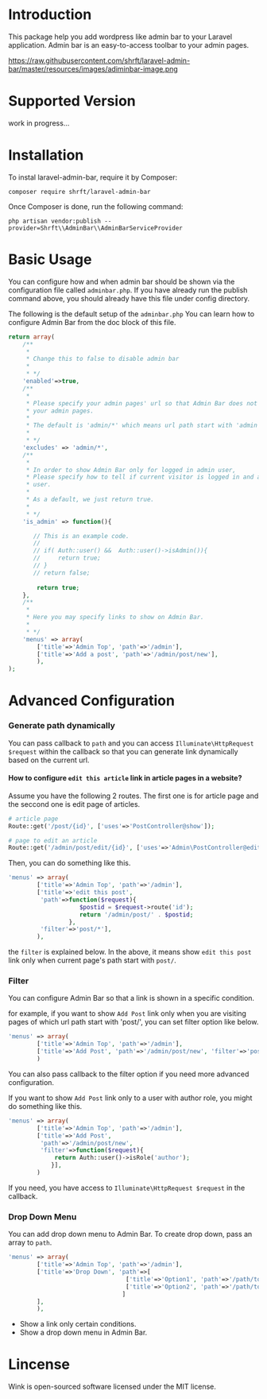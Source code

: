# Introduction

This package help you add wordpress like admin bar to your Laravel application.
Admin bar is an easy-to-access toolbar to your admin pages.

https://raw.githubusercontent.com/shrft/laravel-admin-bar/master/resources/images/adiminbar-image.png

# Supported Version

work in progress...

# Installation

To instal laravel-admin-bar, require it by Composer:
```
composer require shrft/laravel-admin-bar
```

Once Composer is done, run the following command:
```
php artisan vendor:publish --provider=Shrft\\AdminBar\\AdminBarServiceProvider
```

# Basic Usage

You can configure how and when admin bar should be shown via the configuration file called `adminbar.php`.
If you have already run the publish command above, you should already have this file under config directory.

The following is the default setup of the `adminbar.php`
You can learn how to configure Admin Bar from the doc block of this file.

```php
return array(
    /**
     *  
     * Change this to false to disable admin bar
     * 
     * */
    'enabled'=>true,
    /**
     * 
     * Please specify your admin pages' url so that Admin Bar does not show up in 
     * your admin pages. 
     * 
     * The default is 'admin/*' which means url path start with 'admin'
     *  
     * */
    'excludes' => 'admin/*',
    /**
     * 
     * In order to show Admin Bar only for logged in admin user,
     * Please specify how to tell if current visitor is logged in and also an admin 
     * user.
     * 
     * As a default, we just return true.
     * 
     * */
    'is_admin' => function(){

       // This is an example code. 
       // 
       // if( Auth::user() &&  Auth::user()->isAdmin()){
       //     return true;
       // }
       // return false;
        
        return true;
    },
    /**
     * 
     * Here you may specify links to show on Admin Bar.
     * 
     * */
    'menus' => array(
        ['title'=>'Admin Top', 'path'=>'/admin'],
        ['title'=>'Add a post', 'path'=>'/admin/post/new'],
        ),
);
```

# Advanced Configuration

### Generate path dynamically
You can pass callback to `path` and you can access `Illuminate\HttpRequest $request` within the callback so that you can generate link dynamically based on the current url. 

#### How to configure `edit this article` link in article pages in a website?

Assume you have the following 2 routes.
The first one is for article page and the seccond one is edit page of articles.

```php
# article page
Route::get('/post/{id}', ['uses'=>'PostController@show']);

# page to edit an article
Route::get('/admin/post/edit/{id}', ['uses'=>'Admin\PostController@edit']);

```

Then, you can do something like this.

```php
'menus' => array(
        ['title'=>'Admin Top', 'path'=>'/admin'],
        ['title'=>'edit this post',
         'path'=>function($request){
                    $postid = $request->route('id');
                    return '/admin/post/' . $postid;
                 }, 
         'filter'=>'post/*'],
        ),
```

the `filter` is explained below. 
In the above, it means show `edit this post` link only when current page's path start with `post/`.

### Filter
You can configure Admin Bar so that a link is shown in a specific condition.

for example, if you want to show `Add Post` link only when you are visiting pages of which url path start with 'post/', you can set filter option like below.

```php
'menus' => array(
        ['title'=>'Admin Top', 'path'=>'/admin'],
        ['title'=>'Add Post', 'path'=>'/admin/post/new', 'filter'=>'post/*'],
        )
```

You can also pass callback to the filter option if you need more advanced configuration.

If you want to show `Add Post` link only to a user with author role, you might do something like this.

```php
'menus' => array(
        ['title'=>'Admin Top', 'path'=>'/admin'],
        ['title'=>'Add Post',
         'path'=>'/admin/post/new',
         'filter'=>function($request){
             return Auth::user()->isRole('author');
            }],
        )

```
If you need, you have access to `Illuminate\HttpRequest $request` in the callback.

### Drop Down Menu
You can add drop down menu to Admin Bar.
To create drop down, pass an array to `path`.

```php
'menus' => array(
        ['title'=>'Admin Top', 'path'=>'/admin'],
        ['title'=>'Drop Down', 'path'=>[
                                 ['title'=>'Option1', 'path'=>'/path/to/option1'],
                                 ['title'=>'Option2', 'path'=>'/path/to/option2']
                                ]
        ],
        ),
```
 


- Show a link only certain conditions.
- Show a drop down menu in Admin Bar.

# Lincense

Wink is open-sourced software licensed under the MIT license.
